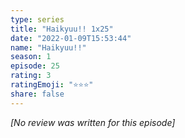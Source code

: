 ```yaml
---
type: series
title: "Haikyuu!! 1x25"
date: "2022-01-09T15:53:44"
name: "Haikyuu!!"
season: 1
episode: 25
rating: 3
ratingEmoji: "⭐️⭐️⭐️"
share: false
---
```


_[No review was written for this episode]_
